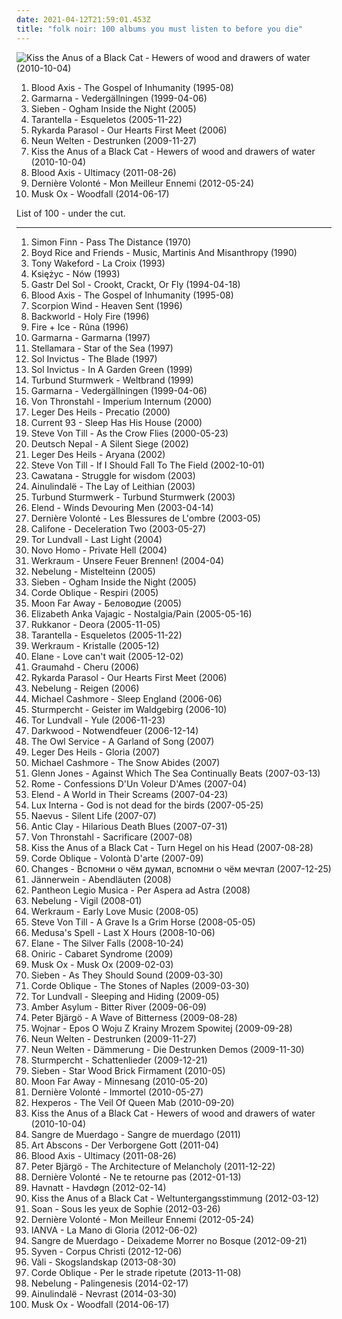 ```yaml
---
date: 2021-04-12T21:59:01.453Z
title: "folk noir: 100 albums you must listen to before you die"
---
```

![Kiss the Anus of a Black Cat - Hewers of wood and drawers of water (2010-10-04)](http://coverartarchive.org/release/71727f18-c683-4440-8ee5-0a623b5ad7fb/3109305787-500.jpg "Kiss the Anus of a Black Cat - Hewers of wood and drawers of water (2010-10-04)")
<ol class="albums">
<li data-cover="http://coverartarchive.org/release/e9e0bf3e-9a94-3585-93ef-e6c1f5e0e5de/23505005206-500.jpg" data-tags="martial industrial, neofolk" role="button">Blood Axis - The Gospel of Inhumanity (1995-08)</li>
<li data-cover="https://img.discogs.com/Hhp0jMQUc3E5kGWLO4AoKncEGcQ=/fit-in/400x392/filters:strip_icc():format(jpeg):mode_rgb():quality(90)/discogs-images/R-1072107-1217768309.jpeg.jpg" data-tags="swedish, nordic folk, folk rock" role="button">Garmarna - Vedergällningen (1999-04-06)</li>
<li data-cover="http://coverartarchive.org/release/07b341fc-9fad-41ee-9b4c-8ffa86c395b5/2044678583-500.jpg" data-tags="folk noir, neofolk, neoclassical, celtic folk, wyrd folk, experimental folk, funeral folk, ethereal folk, darkfolk, ogham the ogham, je dirai quelque jour vos naissances latentes, nox-aeternus, apocalyptic folk noir, ambient funeral folk, ambient ghost apocalyptic" role="button">Sieben - Ogham Inside the Night (2005)</li>
<li data-cover="http://coverartarchive.org/release/241e4bee-a9ff-4cb2-87a2-259758a67dbf/3418037796-500.jpg" data-tags="alt-country" role="button">Tarantella - Esqueletos (2005-11-22)</li>
<li data-cover="https://via.placeholder.com/450" data-tags="singer-songwriter, post-punk, folk noir, retroschool, r parasol" role="button">Rykarda Parasol - Our Hearts First Meet (2006)</li>
<li data-cover="http://coverartarchive.org/release/b037ecc8-45fa-43c1-bf9a-30c4934b3aed/3104789300-500.jpg" data-tags="neofolk, neo folk" role="button">Neun Welten - Destrunken (2009-11-27)</li>
<li data-cover="http://coverartarchive.org/release/71727f18-c683-4440-8ee5-0a623b5ad7fb/3109305787-500.jpg" data-tags="psychedelic folk, psychedelic neofolk" role="button">Kiss the Anus of a Black Cat - Hewers of wood and drawers of water (2010-10-04)</li>
<li data-cover="http://coverartarchive.org/release/7d744184-34a0-415a-b89e-6f8c7ed2d305/11633838088-500.jpg" data-tags="industrial, folk noir, neofolk, dark folk, martial industrial, neoclassical, apocalyptic folk, martial neofolk, je dirai quelque jour vos naissances latentes, nox-aeternus" role="button">Blood Axis - Ultimacy (2011-08-26)</li>
<li data-cover="http://coverartarchive.org/release/749b013d-fd81-4ca1-9acd-4c5de34ba331/5904656404-500.jpg" data-tags="industrial, folk noir, neofolk, dark folk, martial industrial, neoclassical, apocalyptic folk, music i tried but didnt like, martial neofolk, je dirai quelque jour vos naissances latentes, nox-aeternus, eurasian artists european association" role="button">Dernière Volonté - Mon Meilleur Ennemi (2012-05-24)</li>
<li data-cover="https://img.discogs.com/jxA6YtZT1NSzgKBaGmcA4u-_6Ww=/fit-in/600x600/filters:strip_icc():format(jpeg):mode_rgb():quality(90)/discogs-images/R-5801020-1436292648-1228.jpeg.jpg" data-tags="folk noir, neofolk, dark folk, neoclassical, apocalyptic folk, musk ox, nox-aeternus" role="button">Musk Ox - Woodfall (2014-06-17)</li>
</ol>
List of 100 - under the cut.
<!-- more -->

_________________

<ol class="albums">
<li data-cover="https://img.discogs.com/7PYhzZShASHgrsZeQlB1mluE1go=/fit-in/300x300/filters:strip_icc():format(jpeg):mode_rgb():quality(90)/discogs-images/R-440410-1113766673.jpg.jpg" data-tags="psychedelic, psychedelic folk, folk" role="button">
Simon Finn - Pass The Distance (1970)
</li>
<li data-cover="https://img.discogs.com/jejZNdPQiHsEeQh702GmkFopPM8=/fit-in/600x600/filters:strip_icc():format(jpeg):mode_rgb():quality(90)/discogs-images/R-102340-1253471316.jpeg.jpg" data-tags="neofolk, dark folk" role="button">
Boyd Rice and Friends - Music, Martinis And Misanthropy (1990)
</li>
<li data-cover="https://img.discogs.com/R-K8kuEUoE9yQMf0jXFZ0xvCR1s=/fit-in/600x526/filters:strip_icc():format(jpeg):mode_rgb():quality(90)/discogs-images/R-236304-1176372054.jpeg.jpg" data-tags="folk noir, neofolk, dark folk, neoclassical, celtic folk, apocalyptic folk, funeral folk, nox-aeternus, ambient folk noir, ambient funeral folk, ambient ghost apocalyptic" role="button">
Tony Wakeford - La Croix (1993)
</li>
<li data-cover="http://coverartarchive.org/release/8a34b08d-eeb7-4d68-84b6-de21c29aed02/15586270041-500.jpg" data-tags="folk noir, neofolk, accordion, heavenly voices, neoclassical, apocalyptic folk, nox-aeternus, ambient folk noir" role="button">
Księżyc - Nów (1993)
</li>
<li data-cover="https://via.placeholder.com/450" data-tags="noise, post-rock" role="button">
Gastr Del Sol - Crookt, Crackt, Or Fly (1994-04-18)
</li>
<li data-cover="http://coverartarchive.org/release/e9e0bf3e-9a94-3585-93ef-e6c1f5e0e5de/23505005206-500.jpg" data-tags="martial industrial, neofolk" role="button">
Blood Axis - The Gospel of Inhumanity (1995-08)
</li>
<li data-cover="http://coverartarchive.org/release/78835764-5e63-4dc1-993a-a864c1ea57b8/16083964350-500.jpg" data-tags="neofolk, experimental" role="button">
Scorpion Wind - Heaven Sent (1996)
</li>
<li data-cover="https://img.discogs.com/gfgoiSb_V7doW_t_D_s1JhEU-HE=/fit-in/590x584/filters:strip_icc():format(jpeg):mode_rgb():quality(90)/discogs-images/R-309080-1361405898-3934.jpeg.jpg" data-tags="neofolk" role="button">
Backworld - Holy Fire (1996)
</li>
<li data-cover="http://coverartarchive.org/release/aaecbd4c-1c5e-448e-9528-ca42d9423963/14841497956-500.jpg" data-tags="dark folk" role="button">
Fire + Ice - Rûna (1996)
</li>
<li data-cover="http://coverartarchive.org/release/677349c5-8978-43eb-bd7a-5d5ad1528126/23770251563-500.jpg" data-tags="folk, nordic ethno grooves, scandinavian folk" role="button">
Garmarna - Garmarna (1997)
</li>
<li data-cover="http://coverartarchive.org/release/992f9492-5a5d-4c68-8be2-3d72573e7c2f/24547966474-500.jpg" data-tags="world fusion" role="button">
Stellamara - Star of the Sea (1997)
</li>
<li data-cover="https://img.discogs.com/SFzzS395804n_7tVPutJr9agowo=/fit-in/472x472/filters:strip_icc():format(jpeg):mode_rgb():quality(90)/discogs-images/R-338014-1100168780.jpg.jpg" data-tags="neofolk" role="button">
Sol Invictus - The Blade (1997)
</li>
<li data-cover="http://coverartarchive.org/release/79eca596-f325-4617-8529-e2230eed0b1d/14488180752-500.jpg" data-tags="neofolk" role="button">
Sol Invictus - In A Garden Green (1999)
</li>
<li data-cover="http://coverartarchive.org/release/3498b2aa-37c7-4efa-95ae-61736cc05c46/3456088427-500.jpg" data-tags="industrial, folk noir, neofolk, dark folk, martial industrial, neoclassical, apocalyptic folk, martial neofolk, je dirai quelque jour vos naissances latentes, nox-aeternus" role="button">
Turbund Sturmwerk - Weltbrand (1999)
</li>
<li data-cover="https://img.discogs.com/Hhp0jMQUc3E5kGWLO4AoKncEGcQ=/fit-in/400x392/filters:strip_icc():format(jpeg):mode_rgb():quality(90)/discogs-images/R-1072107-1217768309.jpeg.jpg" data-tags="swedish, nordic folk, folk rock" role="button">
Garmarna - Vedergällningen (1999-04-06)
</li>
<li data-cover="https://img.discogs.com/5fCiiKZISmm0lvVhiawFbhzbtWU=/fit-in/600x528/filters:strip_icc():format(jpeg):mode_rgb():quality(90)/discogs-images/R-2611582-1293132173.jpeg.jpg" data-tags="martial industrial" role="button">
Von Thronstahl - Imperium Internum (2000)
</li>
<li data-cover="https://img.discogs.com/jzbLPpERU9rdlzPBHolzDJdRkyE=/fit-in/170x170/filters:strip_icc():format(jpeg):mode_rgb():quality(90)/discogs-images/R-393353-1107428310.jpg.jpg" data-tags="epic, neofolk" role="button">
Leger Des Heils - Precatio (2000)
</li>
<li data-cover="http://coverartarchive.org/release/c5e4351e-fafd-3066-81a3-71e1cffd2133/3617687903-500.jpg" data-tags="neofolk, apocalyptic folk" role="button">
Current 93 - Sleep Has His House (2000)
</li>
<li data-cover="https://img.discogs.com/odN_mixBOw_bWndp9Tfn1RaOuIg=/fit-in/600x517/filters:strip_icc():format(jpeg):mode_rgb():quality(90)/discogs-images/R-385078-1248849142.jpeg.jpg" data-tags="singer-songwriter, avantgarde, melancholic" role="button">
Steve Von Till - As the Crow Flies (2000-05-23)
</li>
<li data-cover="http://coverartarchive.org/release/cf80170b-484c-44c3-8d40-65622582dc11/1740404925-500.jpg" data-tags="industrial" role="button">
Deutsch Nepal - A Silent Siege (2002)
</li>
<li data-cover="https://img.discogs.com/3q3Rssrn_WEJBoTcmPzKAjm5W3Y=/fit-in/170x170/filters:strip_icc():format(jpeg):mode_rgb():quality(90)/discogs-images/R-392749-1107342097.jpg.jpg" data-tags="industrial, folk noir, neofolk, dark folk, martial industrial, neoclassical, apocalyptic folk, martial neofolk, je dirai quelque jour vos naissances latentes, nox-aeternus" role="button">
Leger Des Heils - Aryana (2002)
</li>
<li data-cover="https://img.discogs.com/CRe3eF1up8sgihiNJOjdBeFgeWE=/fit-in/600x604/filters:strip_icc():format(jpeg):mode_rgb():quality(90)/discogs-images/R-385023-1248848442.jpeg.jpg" data-tags="acoustic, folk" role="button">
Steve Von Till - If I Should Fall To The Field (2002-10-01)
</li>
<li data-cover="https://img.discogs.com/R1lBbBZz4OC24dQE0LJ5h3RZcvU=/fit-in/600x531/filters:strip_icc():format(jpeg):mode_rgb():quality(90)/discogs-images/R-303179-1430050013-2005.jpeg.jpg" data-tags="neofolk, apocalyptic folk" role="button">
Cawatana - Struggle for wisdom (2003)
</li>
<li data-cover="https://img.discogs.com/_jICrP1JQsbgIN5jFEYrbYN5AzI=/fit-in/600x535/filters:strip_icc():format(jpeg):mode_rgb():quality(90)/discogs-images/R-750095-1154974913.jpeg.jpg" data-tags="neofolk" role="button">
Ainulindalë - The Lay of Leithian (2003)
</li>
<li data-cover="http://coverartarchive.org/release/0b31e8cc-e8cd-4eb9-b7af-83774257a335/3456082639-500.jpg" data-tags="industrial, folk noir, neofolk, dark folk, martial industrial, neoclassical, apocalyptic folk, martial neofolk, cold spring, je dirai quelque jour vos naissances latentes, nox-aeternus" role="button">
Turbund Sturmwerk - Turbund Sturmwerk (2003)
</li>
<li data-cover="http://coverartarchive.org/release/0e693a55-e555-419a-8b46-bc0175d6969b/5525339515-500.jpg" data-tags="neoclassical" role="button">
Elend - Winds Devouring Men (2003-04-14)
</li>
<li data-cover="http://coverartarchive.org/release/7f9e8879-d11b-450d-925b-b4845a39fdd4/1952249442-500.jpg" data-tags="martial industrial, neofolk" role="button">
Dernière Volonté - Les Blessures de L'ombre (2003-05)
</li>
<li data-cover="https://img.discogs.com/cnphNYFcaOzoqJ1qUCqIE78uQqc=/fit-in/600x600/filters:strip_icc():format(jpeg):mode_rgb():quality(90)/discogs-images/R-506591-1397153284-1182.jpeg.jpg" data-tags="indie, folk, indie rock, atmospheric, alt-country, folk noir, 2000s, treeks favourites" role="button">
Califone - Deceleration Two (2003-05-27)
</li>
<li data-cover="http://coverartarchive.org/release/ea8d1ee3-2736-4590-82fb-329f3cff422f/19410802101-500.jpg" data-tags="ambient, ghost music, ghost ambient" role="button">
Tor Lundvall - Last Light (2004)
</li>
<li data-cover="https://img.discogs.com/pGW3JCXuM8HloqW3CXrc8Dcs2DE=/fit-in/600x593/filters:strip_icc():format(jpeg):mode_rgb():quality(90)/discogs-images/R-295804-1188855521.jpeg.jpg" data-tags="folk noir, neofolk, dark folk, apocalyptic folk, military pop, radio foe, military noir pop" role="button">
Novo Homo - Private Hell (2004)
</li>
<li data-cover="https://img.discogs.com/bQKXi5r6CoYSeEOnTPG2tY9uGY0=/fit-in/391x400/filters:strip_icc():format(jpeg):mode_rgb():quality(90)/discogs-images/R-264594-1122716850.jpg.jpg" data-tags="neofolk" role="button">
Werkraum - Unsere Feuer Brennen! (2004-04)
</li>
<li data-cover="http://coverartarchive.org/release/91317fc0-0cf7-49de-9ba0-5a1efdc27d54/13857043146-500.jpg" data-tags="folk noir, neofolk, dark folk, neoclassical, apocalyptic folk, nox-aeternus" role="button">
Nebelung - Mistelteinn (2005)
</li>
<li data-cover="http://coverartarchive.org/release/07b341fc-9fad-41ee-9b4c-8ffa86c395b5/2044678583-500.jpg" data-tags="folk noir, neofolk, neoclassical, celtic folk, wyrd folk, experimental folk, funeral folk, ethereal folk, darkfolk, ogham the ogham, je dirai quelque jour vos naissances latentes, nox-aeternus, apocalyptic folk noir, ambient funeral folk, ambient ghost apocalyptic" role="button">
Sieben - Ogham Inside the Night (2005)
</li>
<li data-cover="https://img.discogs.com/jJpqTTwjlEr3rjQ2WbYCmlbuJ9w=/fit-in/600x600/filters:strip_icc():format(jpeg):mode_rgb():quality(90)/discogs-images/R-963401-1376031707-9511.jpeg.jpg" data-tags="ethereal, dark folk, neo-classical, neo folk" role="button">
Corde Oblique - Respiri (2005)
</li>
<li data-cover="https://img.discogs.com/Xz2F3hJV1GXk9XlcykENIjejuhc=/fit-in/600x600/filters:strip_icc():format(jpeg):mode_rgb():quality(90)/discogs-images/R-13967827-1565114898-3972.jpeg.jpg" data-tags="dark folk" role="button">
Moon Far Away - Беловодие (2005)
</li>
<li data-cover="http://coverartarchive.org/release/87b3cb1c-554c-43e9-a4d0-936e1c581eb0/3259790727-500.jpg" data-tags="folk, canadian, folk noir, nancykitten all-time favourite albums, e a vajagic" role="button">
Elizabeth Anka Vajagic - Nostalgia/Pain (2005-05-16)
</li>
<li data-cover="https://img.discogs.com/ljh_X5w1Ce5DG3PLy6SmrvRfuI4=/fit-in/441x394/filters:strip_icc():format(jpeg):mode_rgb():quality(90)/discogs-images/R-561225-1131714320.jpeg.jpg" data-tags="industrial, folk noir, neofolk, dark folk, martial industrial, neoclassical, apocalyptic folk, martial neofolk, je dirai quelque jour vos naissances latentes, nox-aeternus" role="button">
Rukkanor - Deora (2005-11-05)
</li>
<li data-cover="http://coverartarchive.org/release/241e4bee-a9ff-4cb2-87a2-259758a67dbf/3418037796-500.jpg" data-tags="alt-country" role="button">
Tarantella - Esqueletos (2005-11-22)
</li>
<li data-cover="https://img.discogs.com/BchEZ_qOXTODXZzlA55LEFtjhaY=/fit-in/350x313/filters:strip_icc():format(jpeg):mode_rgb():quality(90)/discogs-images/R-593572-1136039625.jpeg.jpg" data-tags="neofolk, dark folk, apocalyptic folk" role="button">
Werkraum - Kristalle (2005-12)
</li>
<li data-cover="https://via.placeholder.com/450" data-tags="celtic" role="button">
Elane - Love can't wait (2005-12-02)
</li>
<li data-cover="https://img.discogs.com/a6DDZA910TrXZ57PlbiUsj2odEc=/fit-in/600x529/filters:strip_icc():format(jpeg):mode_rgb():quality(90)/discogs-images/R-670091-1146472430.jpeg.jpg" data-tags="neofolk" role="button">
Graumahd - Cheru (2006)
</li>
<li data-cover="https://via.placeholder.com/450" data-tags="singer-songwriter, post-punk, folk noir, retroschool, r parasol" role="button">
Rykarda Parasol - Our Hearts First Meet (2006)
</li>
<li data-cover="https://img.discogs.com/7uDp6rOwqSLkJ9YEkEt7rW-Hvnw=/fit-in/600x594/filters:strip_icc():format(jpeg):mode_rgb():quality(90)/discogs-images/R-706912-1150120842.jpeg.jpg" data-tags="ambient, neofolk, dark folk, apocalyptic folk" role="button">
Nebelung - Reigen (2006)
</li>
<li data-cover="https://img.discogs.com/0DtbNoiwZL96dkTt9soXCuBz52w=/fit-in/555x501/filters:strip_icc():format(jpeg):mode_rgb():quality(90)/discogs-images/R-712641-1152637704.jpeg.jpg" data-tags="je devrais avoir mon enfer de la caresse" role="button">
Michael Cashmore - Sleep England (2006-06)
</li>
<li data-cover="http://coverartarchive.org/release/ee381199-3002-4c63-b9b6-de8015b24377/16360944948-500.jpg" data-tags="folk" role="button">
Sturmpercht - Geister im Waldgebirg (2006-10)
</li>
<li data-cover="http://coverartarchive.org/release/fc0d07b7-d1dd-4ba4-9e3d-d3809385f870/19410773764-500.jpg" data-tags="ambient, dark, ghost, ghost ambient" role="button">
Tor Lundvall - Yule (2006-11-23)
</li>
<li data-cover="http://coverartarchive.org/release/8c026b5c-643e-421c-b4c8-e1c67c5b60b2/14841095858-500.jpg" data-tags="neofolk" role="button">
Darkwood - Notwendfeuer (2006-12-14)
</li>
<li data-cover="https://img.discogs.com/mtmK5qB1HYr3zpWeTuYy4CsXzuo=/fit-in/400x398/filters:strip_icc():format(jpeg):mode_rgb():quality(90)/discogs-images/R-1062123-1189164472.jpeg.jpg" data-tags="folk noir, british folk, neofolk, dark folk, neoclassical, post-apocalyptic, funeral folk, british folk rock, nox-aeternus, ambient folk noir, apocalyptic folk noir" role="button">
The Owl Service - A Garland of Song (2007)
</li>
<li data-cover="https://img.discogs.com/03UutTaDm-qQPnpcwhDQmrsEGJ4=/fit-in/600x569/filters:strip_icc():format(jpeg):mode_rgb():quality(90)/discogs-images/R-996182-1452428700-9781.jpeg.jpg" data-tags="industrial, folk noir, neofolk, dark folk, martial industrial, neoclassical, apocalyptic folk, martial neofolk, je dirai quelque jour vos naissances latentes, nox-aeternus" role="button">
Leger Des Heils - Gloria (2007)
</li>
<li data-cover="http://coverartarchive.org/release/3b3ee7b7-a91e-4b70-bcc2-2669d1bf013d/16302212379-500.jpg" data-tags="classical, singer-songwriter" role="button">
Michael Cashmore - The Snow Abides (2007)
</li>
<li data-cover="https://img.discogs.com/tE17MK_Bukt6tzYUU5fRRmIZuKQ=/fit-in/600x588/filters:strip_icc():format(jpeg):mode_rgb():quality(90)/discogs-images/R-8730879-1467546490-6026.jpeg.jpg" data-tags="folk" role="button">
Glenn Jones - Against Which The Sea Continually Beats (2007-03-13)
</li>
<li data-cover="http://coverartarchive.org/release/20209780-beb1-45fe-b4b6-bfa6c8bd769e/2114457914-500.jpg" data-tags="neofolk, martial industrial" role="button">
Rome - Confessions D'Un Voleur D'Ames (2007-04)
</li>
<li data-cover="http://coverartarchive.org/release/246e7498-17dc-484d-94d1-28bb6b59b7e6/5525285126-500.jpg" data-tags="avant-garde, neoclassical, impossible for liberals to deal with, soundtrack to the apocalypse, neo-classical wave" role="button">
Elend - A World in Their Screams (2007-04-23)
</li>
<li data-cover="http://coverartarchive.org/release/c7682c1f-4b8d-4bbd-b2fc-a906da1cfb0c/2965698098-500.jpg" data-tags="folk, neofolk, dark folk, neoclassical, apocalyptic folk" role="button">
Lux Interna - God is not dead for the birds (2007-05-25)
</li>
<li data-cover="https://img.discogs.com/2ViiaiyJFFZUb9A1qEc6y7xE9kI=/fit-in/467x419/filters:strip_icc():format(jpeg):mode_rgb():quality(90)/discogs-images/R-1055628-1188574818.jpeg.jpg" data-tags="neofolk" role="button">
Naevus - Silent Life (2007-07)
</li>
<li data-cover="http://coverartarchive.org/release/8b96cecd-4db5-434b-8764-fc30bb1ce04c/26056549268-500.jpg" data-tags="death country" role="button">
Antic Clay - Hilarious Death Blues (2007-07-31)
</li>
<li data-cover="https://img.discogs.com/OHVVvDtPsXQn2onujpWjDtvHNDo=/fit-in/600x614/filters:strip_icc():format(jpeg):mode_rgb():quality(90)/discogs-images/R-959724-1464809862-5887.jpeg.jpg" data-tags="neofolk, martial industrial" role="button">
Von Thronstahl - Sacrificare (2007-08)
</li>
<li data-cover="https://img.discogs.com/KWGfk5E83Y_QDphMAohu9eYZUNI=/fit-in/600x612/filters:strip_icc():format(jpeg):mode_rgb():quality(90)/discogs-images/R-1080871-1191876665.jpeg.jpg" data-tags="industrial, folk noir, neofolk, dark folk, neoclassical, apocalyptic folk, martial neofolk, je dirai quelque jour vos naissances latentes, nox-aeternus" role="button">
Kiss the Anus of a Black Cat - Turn Hegel on his Head (2007-08-28)
</li>
<li data-cover="http://coverartarchive.org/release/8d22919d-84fd-49b1-a1a3-d76286ebd0c4/2234281903-500.jpg" data-tags="neofolk, dark folk, folk, ethereal" role="button">
Corde Oblique - Volontà D'arte (2007-09)
</li>
<li data-cover="https://img.discogs.com/zh8tcbs3crypKIqc9VqmPgoc5KQ=/fit-in/600x599/filters:strip_icc():format(jpeg):mode_rgb():quality(90)/discogs-images/R-4274893-1474127695-9797.jpeg.jpg" data-tags="hardcore, folk noir, neofolk, neoclassical, post-apocalyptic, dark ambient neoclassical, nox-aeternus, ambient folk noir, apocalyptic folk noir" role="button">
Changes - Вспомни о чём думал, вспомни о чём мечтал (2007-12-25)
</li>
<li data-cover="http://coverartarchive.org/release/e6290cf3-bd11-4e6a-82d2-ad9902095196/15095028687-500.jpg" data-tags="acoustic, german, neofolk" role="button">
Jännerwein - Abendläuten (2008)
</li>
<li data-cover="http://coverartarchive.org/release/d5649bff-1803-49b0-8c2f-cad638f95591/3295168321-500.jpg" data-tags="industrial, folk noir, neofolk, dark folk, martial industrial, neoclassical, martial neofolk, je dirai quelque jour vos naissances latentes, nox-aeternus" role="button">
Pantheon Legio Musica - Per Aspera ad Astra (2008)
</li>
<li data-cover="http://coverartarchive.org/release/166de9b3-064a-49b7-bc90-65a262048aec/3024132016-500.jpg" data-tags="neofolk" role="button">
Nebelung - Vigil (2008-01)
</li>
<li data-cover="https://img.discogs.com/ltiSDI5YYkKEXKhfUUZwJrZ9naQ=/fit-in/497x436/filters:strip_icc():format(jpeg):mode_rgb():quality(90)/discogs-images/R-1329947-1210166155.jpeg.jpg" data-tags="folk noir, dark folk, neoclassical, apocalyptic folk, martial neofolk, je devrais avoir mon enfer de la caresse, ahnstern, je dirai quelque jour vos naissances latentes, nox-aeternus" role="button">
Werkraum - Early Love Music (2008-05)
</li>
<li data-cover="https://img.discogs.com/Px-g7EqKop11ylx-A573RXEx8i8=/fit-in/600x600/filters:strip_icc():format(jpeg):mode_rgb():quality(90)/discogs-images/R-1331546-1248849561.jpeg.jpg" data-tags="folk" role="button">
Steve Von Till - A Grave Is a Grim Horse (2008-05-05)
</li>
<li data-cover="https://img.discogs.com/usen2733Pfa5n8eiA3hz4mH8v7U=/fit-in/500x497/filters:strip_icc():format(jpeg):mode_rgb():quality(90)/discogs-images/R-1521495-1225880752.jpeg.jpg" data-tags="industrial, folk noir, neofolk, dark folk, neoclassical, apocalyptic folk, dark ambient neofolk, dark ambient neoclassical, nox-aeternus" role="button">
Medusa's Spell - Last X Hours (2008-10-06)
</li>
<li data-cover="http://coverartarchive.org/release/1b7e0d89-ceff-444a-9963-34fac90ba3b5/16422860334-500.jpg" data-tags="ethereal, folk, darkwave, dark folk" role="button">
Elane - The Silver Falls (2008-10-24)
</li>
<li data-cover="http://coverartarchive.org/release/d112d0d9-a47d-4012-abaf-360d82dd6fea/10962547181-500.jpg" data-tags="folk noir, neofolk, dark cabaret, cabaret noir, chanson noir" role="button">
Oniric - Cabaret Syndrome (2009)
</li>
<li data-cover="https://img.discogs.com/EgsTSc7Yg2r3dT2I7YZFhGpix90=/fit-in/288x300/filters:strip_icc():format(jpeg):mode_rgb():quality(90)/discogs-images/R-8337905-1459639440-2129.jpeg.jpg" data-tags="acoustic, dark folk" role="button">
Musk Ox - Musk Ox (2009-02-03)
</li>
<li data-cover="http://coverartarchive.org/release/05b5c0d2-fa1a-4369-a6cd-7391942efe65/2044692390-500.jpg" data-tags="neofolk, dark folk, neoclassical" role="button">
Sieben - As They Should Sound (2009-03-30)
</li>
<li data-cover="http://coverartarchive.org/release/fefed632-c0d6-4202-8ce7-112326caeb2c/2234293753-500.jpg" data-tags="female vocalists, neo folk" role="button">
Corde Oblique - The Stones of Naples (2009-03-30)
</li>
<li data-cover="http://coverartarchive.org/release/74740e15-4de5-457c-812c-1fb9e87d75d8/19410795141-500.jpg" data-tags="industrial, folk noir, dark electro, neofolk, dark folk, neoclassical, funeral folk, ghost ambient, nox-aeternus, apocalyptic folk noir, ambient funeral folk, ambient ghost apocalyptic" role="button">
Tor Lundvall - Sleeping and Hiding (2009-05)
</li>
<li data-cover="http://coverartarchive.org/release/6b574e62-955a-4da0-a62d-0f7c0dc42470/1983164726-500.jpg" data-tags="folk, folk noir, freak folk, neofolk, dark folk, neoclassical, funeral folk, dream folk, doom folk, death folk" role="button">
Amber Asylum - Bitter River (2009-06-09)
</li>
<li data-cover="http://coverartarchive.org/release/f85f3266-2eba-42e7-9952-4dc106fc9bba/7599538562-500.jpg" data-tags="atmospheric, dark ambient, neoclassical, tribal ambient, neoclassical darkwave" role="button">
Peter Bjärgö - A Wave of Bitterness (2009-08-28)
</li>
<li data-cover="https://img.discogs.com/pQb3nTLsLOgSCQsUBqyeKRDZcHs=/fit-in/396x394/filters:strip_icc():format(jpeg):mode_rgb():quality(90)/discogs-images/R-2534276-1289235956.jpeg.jpg" data-tags="folk noir, dark ambient, neofolk, dark folk, polish, neoclassical, apocalyptic folk, dungeon synth, nox-aeternus" role="button">
Wojnar - Epos O Woju Z Krainy Mrozem Spowitej (2009-09-28)
</li>
<li data-cover="http://coverartarchive.org/release/b037ecc8-45fa-43c1-bf9a-30c4934b3aed/3104789300-500.jpg" data-tags="neofolk, neo folk" role="button">
Neun Welten - Destrunken (2009-11-27)
</li>
<li data-cover="https://img.discogs.com/HyFUjoxuV_CROICRff0lzm2tm9I=/fit-in/600x537/filters:strip_icc():format(jpeg):mode_rgb():quality(90)/discogs-images/R-2791340-1441710381-6611.jpeg.jpg" data-tags="folk noir, neofolk, dark folk, neoclassical, apocalyptic folk, nox-aeternus" role="button">
Neun Welten - Dämmerung - Die Destrunken Demos (2009-11-30)
</li>
<li data-cover="http://coverartarchive.org/release/78a9b7dd-eae3-47e8-95c6-001aa2273a1f/8585041214-500.jpg" data-tags="folk, industrial, folk noir, neofolk, dark folk, neoclassical, apocalyptic folk, martial neofolk, medieval dark ambient, dark ambient neoclassical, nox-aeternus, dark folk noir" role="button">
Sturmpercht - Schattenlieder (2009-12-21)
</li>
<li data-cover="http://coverartarchive.org/release/b027000b-4b45-447a-a301-543ef5d555fa/2044670141-500.jpg" data-tags="folk, folk noir, neofolk, neoclassical, wyrd folk, funeral folk, nox-aeternus, runes folk, apocalyptic folk noir, ambient funeral folk, ambient ghost apocalyptic" role="button">
Sieben - Star Wood Brick Firmament (2010-05)
</li>
<li data-cover="https://img.discogs.com/rQIcOmidWG6ymKkkC69sp39RgC4=/fit-in/600x605/filters:strip_icc():format(jpeg):mode_rgb():quality(90)/discogs-images/R-2300587-1552219843-8206.jpeg.jpg" data-tags="shadowplay release" role="button">
Moon Far Away - Minnesang (2010-05-20)
</li>
<li data-cover="http://coverartarchive.org/release/186c4170-8821-43de-97b1-7085c496a0bf/1952245791-500.jpg" data-tags="synthpop, militarism leads to homosexuality" role="button">
Dernière Volonté - Immortel (2010-05-27)
</li>
<li data-cover="http://coverartarchive.org/release/e6758283-a51d-4eb9-88ad-c723c670a96d/2384794027-500.jpg" data-tags="folk, folk noir, dark folk, neoclassical, apocalyptic folk, dark ambient neoclassical, nox-aeternus" role="button">
Hexperos - The Veil Of Queen Mab (2010-09-20)
</li>
<li data-cover="http://coverartarchive.org/release/71727f18-c683-4440-8ee5-0a623b5ad7fb/3109305787-500.jpg" data-tags="psychedelic folk, psychedelic neofolk" role="button">
Kiss the Anus of a Black Cat - Hewers of wood and drawers of water (2010-10-04)
</li>
<li data-cover="http://coverartarchive.org/release/8e21d5e2-5264-493d-a966-3f89c4249dc2/24449908212-500.jpg" data-tags="folk, folk noir, neofolk, celtic, neoclassical, celtic folk, apocalyptic folk, pagan folk, funeral folk, nox-aeternus" role="button">
Sangre de Muerdago - Sangre de muerdago (2011)
</li>
<li data-cover="http://coverartarchive.org/release/96b2ebe9-4d43-468f-8e63-3a81955e96c5/26549537492-500.jpg" data-tags="industrial, folk noir, neofolk, dark folk, martial industrial, neoclassical, apocalyptic folk, martial neofolk, nox-aeternus" role="button">
Art Abscons - Der Verborgene Gott (2011-04)
</li>
<li data-cover="http://coverartarchive.org/release/7d744184-34a0-415a-b89e-6f8c7ed2d305/11633838088-500.jpg" data-tags="industrial, folk noir, neofolk, dark folk, martial industrial, neoclassical, apocalyptic folk, martial neofolk, je dirai quelque jour vos naissances latentes, nox-aeternus" role="button">
Blood Axis - Ultimacy (2011-08-26)
</li>
<li data-cover="http://coverartarchive.org/release/95e38193-3a18-4e6c-a180-b651d908d64c/1741875920-500.jpg" data-tags="dark ambient" role="button">
Peter Bjärgö - The Architecture of Melancholy (2011-12-22)
</li>
<li data-cover="http://coverartarchive.org/release/8808ea3d-0d26-425e-b504-b0f047540596/5904704593-500.jpg" data-tags="martial industrial, military pop" role="button">
Dernière Volonté - Ne te retourne pas (2012-01-13)
</li>
<li data-cover="https://img.discogs.com/wfL3iYvB0-qamGXaHOiuBQSRiqQ=/fit-in/600x595/filters:strip_icc():format(jpeg):mode_rgb():quality(90)/discogs-images/R-3449462-1330815605.jpeg.jpg" data-tags="norwegian, neofolk, dark folk, norway" role="button">
Havnatt - Havdøgn (2012-02-14)
</li>
<li data-cover="http://coverartarchive.org/release/52c7a693-a1a8-4760-9d9c-79b0917c2fed/3541596192-500.jpg" data-tags="post-punk, gothic rock" role="button">
Kiss the Anus of a Black Cat - Weltuntergangsstimmung (2012-03-12)
</li>
<li data-cover="http://coverartarchive.org/release/aaf8ae3d-b05e-4439-b213-ab1c0f86abd1/5408770879-500.jpg" data-tags="folk, singer-songwriter, melancholy, folk noir, freak folk, folk rock, new weird america, indie folk, dream folk, dream folk rock, melancholic folk rock" role="button">
Soan - Sous les yeux de Sophie (2012-03-26)
</li>
<li data-cover="http://coverartarchive.org/release/749b013d-fd81-4ca1-9acd-4c5de34ba331/5904656404-500.jpg" data-tags="industrial, folk noir, neofolk, dark folk, martial industrial, neoclassical, apocalyptic folk, music i tried but didnt like, martial neofolk, je dirai quelque jour vos naissances latentes, nox-aeternus, eurasian artists european association" role="button">
Dernière Volonté - Mon Meilleur Ennemi (2012-05-24)
</li>
<li data-cover="https://img.discogs.com/BtksdYjEJrtS4qmwLUI5ULGGCqU=/fit-in/250x225/filters:strip_icc():format(jpeg):mode_rgb():quality(90)/discogs-images/R-3683481-1340267218-8384.jpeg.jpg" data-tags="progressive rock, folk noir, military pop, martial pop, y2k prog" role="button">
IANVA - La Mano di Gloria (2012-06-02)
</li>
<li data-cover="https://img.discogs.com/E3cTwxyjVn4u5kzgP6_N6UOztSI=/fit-in/577x600/filters:strip_icc():format(jpeg):mode_rgb():quality(90)/discogs-images/R-4701004-1447613340-1019.jpeg.jpg" data-tags="folk, folk noir, neofolk, neoclassical, celtic folk, apocalyptic folk, funeral folk, nox-aeternus, dark folk noir, apocalyptic folk noir" role="button">
Sangre de Muerdago - Deixademe Morrer no Bosque (2012-09-21)
</li>
<li data-cover="http://coverartarchive.org/release/0b97c889-93a0-4114-bedc-16749fde3b6d/5171920011-500.jpg" data-tags="dark folk" role="button">
Syven - Corpus Christi (2012-12-06)
</li>
<li data-cover="http://coverartarchive.org/release/3340c511-8744-41e4-a5e6-630699ea5ccd/16485301148-500.jpg" data-tags="acoustic" role="button">
Vàli - Skogslandskap (2013-08-30)
</li>
<li data-cover="http://coverartarchive.org/release/6b7540b7-527f-41e6-ab24-7aff3317fcd0/11534719399-500.jpg" data-tags="folk, acoustic, folk noir, neofolk, dark folk, neo-classical, neoclassical, apocalyptic folk, martial neofolk, ethnic music, nox-aeternus,  world music" role="button">
Corde Oblique - Per le strade ripetute (2013-11-08)
</li>
<li data-cover="http://coverartarchive.org/release/9963e580-6d2d-4294-abe1-aed84302c53d/6830106367-500.jpg" data-tags="neofolk, dark folk" role="button">
Nebelung - Palingenesis (2014-02-17)
</li>
<li data-cover="http://coverartarchive.org/release/2f2c067b-8353-4c9e-ab05-92a4c9876711/13234757527-500.jpg" data-tags="folk noir, neofolk, dark folk, neoclassical, apocalyptic folk, nox-aeternus" role="button">
Ainulindalë - Nevrast (2014-03-30)
</li>
<li data-cover="https://img.discogs.com/jxA6YtZT1NSzgKBaGmcA4u-_6Ww=/fit-in/600x600/filters:strip_icc():format(jpeg):mode_rgb():quality(90)/discogs-images/R-5801020-1436292648-1228.jpeg.jpg" data-tags="folk noir, neofolk, dark folk, neoclassical, apocalyptic folk, musk ox, nox-aeternus" role="button">
Musk Ox - Woodfall (2014-06-17)
</li>
</ol>